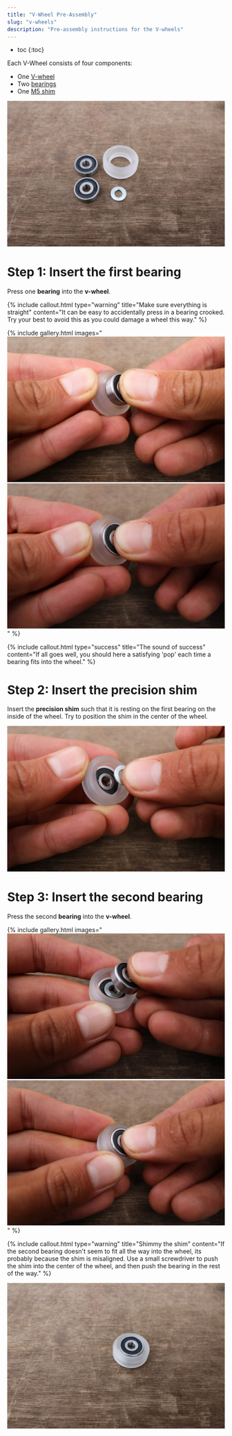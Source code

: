 ```yaml
---
title: "V-Wheel Pre-Assembly"
slug: "v-wheels"
description: "Pre-assembly instructions for the V-wheels"
---
```


* toc
{:toc}

Each V-Wheel consists of four components:
* One [V-wheel](../../bom/drivetrain.md#v-wheel)
* Two [bearings](../../bom/drivetrain.md#v-wheel)
* One [M5 shim](../../bom/drivetrain.md#v-wheel)

![v-wheel parts](_images/v-wheel_parts.jpg)

# Step 1: Insert the first bearing

Press one **bearing** into the **v-wheel**.

{%
include callout.html
type="warning"
title="Make sure everything is straight"
content="It can be easy to accidentally press in a bearing crooked. Try your best to avoid this as you could damage a wheel this way."
%}

{% include gallery.html images="
![insert the first bearing](_images/insert_the_first_bearing.jpg)
![bearing inserted](_images/bearing_inserted.jpg)
" %}

{%
include callout.html
type="success"
title="The sound of success"
content="If all goes well, you should here a satisfying 'pop' each time a bearing fits into the wheel."
%}

# Step 2: Insert the precision shim

Insert the **precision shim** such that it is resting on the first bearing on the inside of the wheel. Try to position the shim in the center of the wheel.

![insert precision shim](_images/insert_precision_shim.jpg)

# Step 3: Insert the second bearing

 Press the second **bearing** into the **v-wheel**.

{% include gallery.html images="
![insert second bearing](_images/insert_second_bearing.jpg)
![second bearing inserted](_images/second_bearing_inserted.jpg)
" %}

{%
include callout.html
type="warning"
title="Shimmy the shim"
content="If the second bearing doesn't seem to fit all the way into the wheel, its probably because the shim is misaligned. Use a small screwdriver to push the shim into the center of the wheel, and then push the bearing in the rest of the way."
%}



![algin the shim](_images/algin_the_shim.jpg)

